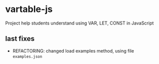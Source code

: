 # vartable-js

Project help students understand using VAR, LET, CONST in JavaScript

## last fixes

- REFACTORING: changed load examples method, using file `examples.json` 